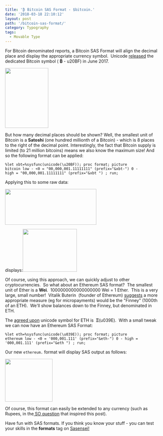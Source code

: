 ```yaml
---
title: '₿ Bitcoin SAS Format - $bitcoin.'
date: '2018-03-18 22:10:12'
layout: post
path: '/bitcoin-sas-format/'
category: Typography
tags:
  - Movable Type
---
```


For Bitcoin denominated reports, a Bitcoin SAS Format will align the decimal place and display the appropriate currency symbol.  Unicode <a href="http://www.unicode.org/versions/Unicode10.0.0/">released</a> the dedicated Bitcoin symbol ( <strong>&#8383;</strong> - u20BF) in June 2017.

<a href="https://www.rawsas.com/2018/03/bitcoin-sas-format/"><img class="aligncenter size-medium wp-image-316" src="https://www.rawsas.com/wp-content/uploads/2018/03/Btc-unicode.png" alt="" width="142" height="196" /></a>

But how many decimal places should be shown? Well, the smallest unit of Bitcoin is a <strong>Satoshi</strong> (one hundred millionth of a Bitcoin) - which is 8 places to the right of the decimal point. Interestingly, the fact that Bitcoin supply is limited (to 21 million bitcoins) means we also know the maximum size! And so the following format can be applied:

<code>%let xbt=%sysfunc(unicode(\u20BF));
proc format;
picture bitcoin
low - &lt;0 = "00,000,001.11111111" (prefix="&amp;xbt-")
0 - high = "00,000,001.11111111" (prefix="&amp;xbt ")
;
run;</code>

Applying this to some raw data:

<img class="aligncenter size-medium wp-image-321" src="https://www.rawsas.com/wp-content/uploads/2018/03/Screen-Shot-2018-03-18-at-22.40.54-1-300x117.png" alt="" width="300" height="117" />

displays:<a href="https://"><img class="aligncenter size-full wp-image-306" src="https://www.rawsas.com/wp-content/uploads/2018/03/Screen-Shot-2018-03-18-at-22.42.32.png" alt="" width="178" height="140" /></a>

Of course, using this approach, we can quickly adjust to other cryptocurrencies.  So what about an Ethereum SAS format?  The smallest unit of Ether is a <strong>Wei</strong>.  1000000000000000000 Wei = 1 Ether.  This is a very large, small number!  Vitalik Buterin  (founder of Ethereum) <a href="https://ethereum.stackexchange.com/a/2611">suggests</a> a more appropriate measure (eg for micropayments) would be the "Finney" (1000th of an ETH).  We'll show balances down to the Finney, but denominated in ETH.

The <a href="https://ethereumsymbol.com/#why">agreed upon</a> unicode symbol for ETH is  <strong>&#926;</strong>(u039E).  With a small tweak we can now have an Ethereum SAS Format:

<code>%let eth=%sysfunc(unicode(\u039E));
proc format;
picture ethereum
low - &lt;0 = '000,001.111' (prefix="&amp;eth-")
0 - high = '000,001.111' (prefix="&amp;eth ")
;
run;</code>

Our new <code>ethereum.</code> format will display SAS output as follows:

<a href="https://"><img class="aligncenter size-full wp-image-307" src="https://www.rawsas.com/wp-content/uploads/2018/03/Screen-Shot-2018-03-18-at-23.03.25.png" alt="" width="156" height="140" /></a>

Of course, this format can easily be extended to any currency (such as Rupees, in the<a href="https://stackoverflow.com/questions/49346969/indian-currency-symbol-in-sas"> SO question</a> that inspired this post).

Have fun with SAS formats. If you think you know your stuff - you can test your skills in the <strong>formats</strong> tag on <a href="https://sasensei.com/questions/filter?tags_any=[18]">Sasensei!</a>